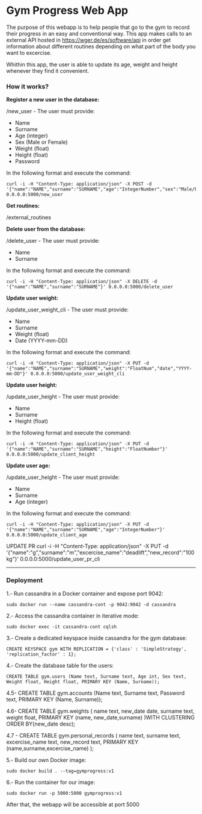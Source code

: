 # Gym Progress Web App

The purpose of this webapp is to help people that go to the gym to record their progress in an easy and conventional way. This app makes calls to an external API hosted in https://wger.de/es/software/api in order get information about different routines depending on what part of the body you want to excercise.

Whithin this app, the user is able to update its age, weight and height whenever they find it convenient.


### How it works?

<b>Register a new user in the database:</b>

/new_user - 
 The user must provide:
 * Name
 * Surname
 * Age (integer)
 * Sex (Male or Female)
 * Weight (float)
 * Height (float)
 * Password 

In the following format and execute the command:

```
curl -i -H "Content-Type: application/json" -X POST -d '{"name":"NAME","surname":"SURNAME","age":"IntegerNumber","sex":"Male/Female","weight":"FloatNumber","height":"FloatNumber","password":"PASSWORD"}' 0.0.0.0:5000/new_user
```

<b>Get routines:</b>

/external_routines

<b>Delete user from the database:</b>

/delete_user - 
 The user must provide:
 * Name
 * Surname

In the following format and execute the command:

```
curl -i -H "Content-Type: application/json" -X DELETE -d '{"name":"NAME","surname":"SURNAME"}' 0.0.0.0:5000/delete_user
```

<b>Update user weight:</b>

/update_user_weight_cli - 
 The user must provide:
 * Name
 * Surname
 * Weight (float)
 * Date (YYYY-mm-DD)

In the following format and execute the command:

```
curl -i -H "Content-Type: application/json" -X PUT -d '{"name":"NAME","surname":"SURNAME","weight":"FloatNum","date","YYYY-mm-DD"}' 0.0.0.0:5000/update_user_weight_cli
```

<b>Update user height:</b>

/update_user_height - 
 The user must provide:
 * Name
 * Surname
 * Height (float)

In the following format and execute the command:

```
curl -i -H "Content-Type: application/json" -X PUT -d '{"name":"NAME","surname":"SURNAME","height":"FloatNumber"}' 0.0.0.0:5000/update_client_height
```

<b>Update user age:</b>

/update_user_height - 
 The user must provide:
 * Name
 * Surname
 * Age (integer)

In the following format and execute the command:

```
curl -i -H "Content-Type: application/json" -X PUT -d '{"name":"NAME","surname":"SURNAME","age":"IntegerNumber"}' 0.0.0.0:5000/update_client_age
```

UPDATE PR 
curl -i -H "Content-Type: application/json" -X PUT -d '{"name":"g","surname":"m","excercise_name":"deadlift","new_record":"100 kg"}' 0.0.0.0:5000/update_user_pr_cli


- - - -

### Deployment
1.- Run cassandra in a Docker container and expose port 9042:
```
sudo docker run --name cassandra-cont -p 9042:9042 -d cassandra
```

2.- Access the cassandra container in iterative mode:
```
sudo docker exec -it cassandra-cont cqlsh
```

3.- Create a dedicated keyspace inside cassandra for the gym database:

```
CREATE KEYSPACE gym WITH REPLICATION = {'class' : 'SimpleStrategy', 'replication_factor' : 1};
```

4.- Create the database table for the users:
```
CREATE TABLE gym.users (Name text, Surname text, Age int, Sex text, Weight float, Height float, PRIMARY KEY (Name, Surname));
```
4.5- 
CREATE TABLE gym.accounts (Name text, Surname text, Password text, PRIMARY KEY (Name, Surname));

4.6- 
CREATE TABLE gym.weights (
    name text,
    new_date date,
    surname text,
    weight float,
    PRIMARY KEY (name, new_date,surname)
)WITH CLUSTERING ORDER BY(new_date desc);

4.7 -
CREATE TABLE gym.personal_records (
    name text,
    surname text,
    excercise_name text,
    new_record text,
    PRIMARY KEY (name,surname,excercise_name)
);

5.- Build our own Docker image:
```
sudo docker build . --tag=gymprogress:v1
```

6.- Run the container for our image:
```
sudo docker run -p 5000:5000 gymprogress:v1
```

After that, the webapp will be accessible at port 5000